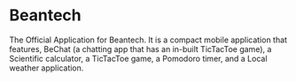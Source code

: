 # Beantech
The Official Application for Beantech. It is a compact mobile application that features, BeChat (a chatting app that has an in-built TicTacToe game), a Scientific calculator, a TicTacToe game, a Pomodoro timer, and a Local weather application.
